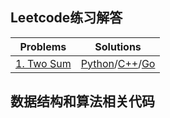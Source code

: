 ## Leetcode练习解答

|Problems|Solutions|
|-|-|
|[1. Two Sum](https://leetcode.com/problems/two-sum/)|[Python](https://github.com/shaqsnake/leetcode/blob/master/001-Two-Sum/solution.py)/[C++](https://github.com/shaqsnake/leetcode/blob/master/001-Two-Sum/solution.cpp)/[Go](https://github.com/shaqsnake/leetcode/blob/master/001-Two-Sum/solution.go)|


## 数据结构和算法相关代码

